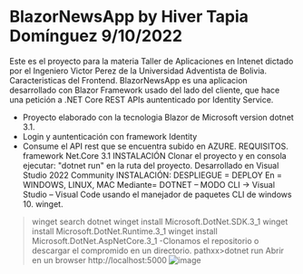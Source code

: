 # BlazorNewsApp by Hiver Tapia Domínguez 9/10/2022
Este es el proyecto para la materia Taller de Aplicaciones en Intenet dictado por el Ingeniero Victor Perez de la Universidad Adventista de Bolivia.
Caracteristicas del Frontend.
BlazorNewsApp es una aplicacion desarrollado con Blazor Framework usado del lado del cliente, que hace una petición a .NET Core REST APIs auntenticado por Identity Service. 

- Proyecto elaborado con la tecnologia Blazor de Microsoft version dotnet 3.1.
- Login y auntenticación con framework Identity
- Consume el API rest que se encuentra subido en AZURE.
REQUISITOS.
framework Net.Core 3.1
INSTALACIÓN
Clonar el proyecto y en consola ejecutar: "dotnet run"  en la ruta del proyecto.
Desarrollado en Visual Studio 2022 Community
INSTALACIÓN: DESPLIEGUE = DEPLOY
En = WINDOWS, LINUX, MAC
Mediante= DOTNET – MODO CLI -> Visual Studio – Visual Code
usando el manejador de paquetes CLI de windows 10. winget.
>winget search dotnet
>winget install Microsoft.DotNet.SDK.3_1
>winget install Microsoft.DotNet.Runtime.3_1
>winget install Microsoft.DotNet.AspNetCore.3_1
-Clonamos el repositorio o descargar el compromido en un directorio.
pathxx>dotnet run
Abrir en un browser http://localhost:5000
![image](https://user-images.githubusercontent.com/88572723/192870868-d25ee3da-9a3f-4267-ba74-1c26e978cdd0.png)
